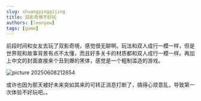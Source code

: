 ```yaml
---
slug: shuangyingqijing
title: 双影奇境不好玩
authors: [leonyew]
tags: [game]
---
```


前段时间和女友去玩了双影奇境，感觉很无聊啊。玩法和双人成行一模一样，但是世界观和故事背景有点不太懂，而且好多关卡的材质都和双人成行一模一样。再加上中文的封面直接来个丑到爆的黑体，感觉是一个粗制滥造的游戏。

![picture 20250608212654](20250608212654.png)  

或许也因为那天被好未来突如其来的可转正消息打断了，搞得心烦意乱，导致第一次体验不好玩吧。。
